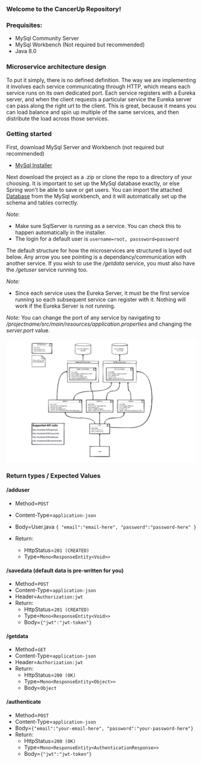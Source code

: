 
### Welcome to the CancerUp Repository!

### Prequisites:
- MySql Community Server
- MySql Workbench (Not required but recommended)
- Java 8.0


### Microservice architecture design
To put it simply, there is no defined definition.
The way we are implementing it involves each service communicating through HTTP, which means each service runs on its own dedicated port.
Each service registers with a Eureka server, and when the client requests a particular service the Eureka server can pass along the right url to the client.
This is great, because it means you can load balance and spin up multiple of the same services, and then distribute the load across those services.

### Getting started
First, download MySql Server and Workbench (not required but recommended)
- [MySql Installer](https://dev.mysql.com/downloads/installer/)

Next download the project as a .zip or clone the repo to a directory of your choosing.
It is important to set up the MySql database exactly, or else Spring won't be able to save or get users.
You can import the attached [Database](test-database.sql) from the MySql workbench, and it will automatically set up the schema and tables correctly.

*Note:*
- Make sure SqlServer is running as a service. You can check this to happen automatically in the installer.
- The login for a default user is `username=root, passsword=password`

The default structure for how the microservices are structured is layed out below. Any arrow you see pointing is a dependancy/communication with another service.
If you wish to use the */getdata* service, you must also have the */getuser* service running too.

*Note:*
- Since each service uses the Eureka Server, it must be the first service running so each subsequent service can register with it. Nothing will work if the Eureka Server is not running.

*Note:* You can change the port of any service by navigating to */projectname/src/main/resources/application.properties* and changing the *server.port* value.


![Architecture](MicroServiceArch.jpg)


### Return types / Expected Values
#### /adduser
- Method=`POST`
- Content-Type=`application-json`
- Body=User.java
  `{
  "email":"email-here",
  "password":"password-here"
  }`

- Return:
  - HttpStatus=`201 (CREATED)`
  - Type=`Mono<ResponseEntity<Void>>`

#### /savedata (default data is pre-written for you)
- Method=`POST`
- Content-Type=`application-json`
- Header=`Authorization:jwt`
- Return:
  - HttpStatus=`201 (CREATED)`
  - Type=`Mono<ResponseEntity<Void>>`
  - Body=`{"jwt":"jwt-token"}`

#### /getdata
- Method=`GET`
- Content-Type=`application-json`
- Header=`Authorization:jwt`
- Return:
  - HttpStatus=`200 (OK)`
  - Type=`Mono<ResponseEntity<Object>>`
  - Body=`Object`

#### /authenticate
- Method=`POST`
- Content-Type=`application-json`
- Body=`{"email":"your-email-here", "password":"your-password-here"}`
- Return:
  - HttpStatus=`200 (OK)`
  - Type=`Mono<ResponseEntity<AuthenticationResponse>>`
  - Body=`{"jwt":"jwt-token"}`
